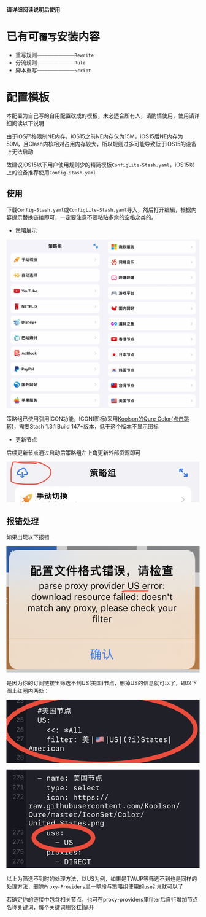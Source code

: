 **请详细阅读说明后使用**

已有可`覆写`安装内容
==
- 重写规则———————`Rewrite`
- 分流规则———————`Rule`
- 脚本重写———————`Script`

配置模板
===

本配置为自己写的自用配置改成的模板，未必适合所有人，请酌情使用，使用请详细阅读以下说明

由于iOS严格限制NE内存，iOS15之前NE内存仅为15M，iOS15后NE内存为50M，且Clash内核相对占用内存较大，所以规则过多可能导致低于iOS15的设备上无法启动

故建议iOS15以下用户使用规则少的精简模板`ConfigLite-Stash.yaml`，iOS15以上的设备推荐使用`Config-Stash.yaml`

使用
---
下载`Config-Stash.yaml`或`ConfigLite-Stash.yaml`导入，然后打开编辑，根据内容提示替换链接即可，一定要注意不要粘贴多余的空格之类的。

- 策略展示

![](https://raw.githubusercontent.com/Infatuation-Fei/explain/main/Picture/celve.jpg)

策略组已使用引用ICON功能，ICON(图标)采用[Koolson的Qure Color(点击跳转)](https://github.com/Koolson/Qure/tree/master/IconSet/Color)，需要Stash 1.3.1 Build 147+版本，低于这个版本不显示图标

- 更新节点

后续更新节点通过启动后策略组左上角更新外部资源即可

![](https://raw.githubusercontent.com/Infatuation-Fei/explain/main/Picture/Config1.jpg)

报错处理
----
如果出现以下报错

![](https://raw.githubusercontent.com/Infatuation-Fei/explain/main/Picture/%E7%AD%9B%E9%80%89%E9%94%99%E8%AF%AF.png)

是因为你的订阅链接里筛选不到US(美国)节点，删掉US的信息就可以了，即以下图上红圈内两处：

![](https://raw.githubusercontent.com/Infatuation-Fei/explain/main/Picture/%E7%AD%9B%E9%80%89%E5%88%A0%E9%99%A4.png)

![](https://raw.githubusercontent.com/Infatuation-Fei/explain/main/Picture/%E7%AD%9B%E9%80%89%E5%88%A0%E9%99%A41.png)

以上为筛选不到时的处理方法，以US为例，如果是TW/JP等筛选不到也是同样的处理方法，删除`Proxy-Providers`里一整段与策略组使用的`use引用`就可以了

若确定你的链接中包含相关节点，也可在proxy-providers里filter后自行增加节点名称关键词，每个关键词用竖杠|隔开

